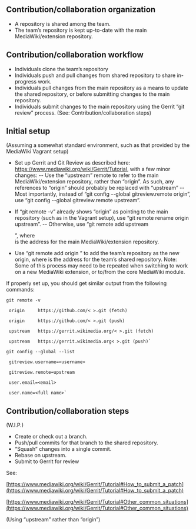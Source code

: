 ## Contribution/collaboration organization
- A repository is shared among the team.
- The team’s repository is kept up-to-date with the main MediaWiki/extension repository.

## Contribution/collaboration workflow
- Individuals clone the team’s repository
- Individuals push and pull changes from shared repository to share in-progress work.
- Individuals pull changes from the main repository as a means to update the shared repository, or before submitting changes to the main repository.
- Individuals submit changes to the main repository using the Gerrit “git review” process. (See: Contribution/collaboration steps)

## Initial setup 
(Assuming a somewhat standard environment, such as that provided by the MediaWiki Vagrant setup)
- Set up Gerrit and Git Review as described here: https://www.mediawiki.org/wiki/Gerrit/Tutorial, with a few minor changes:
-- Use the “upstream” remote to refer to the main MediaWiki/extension repository, rather than “origin”. As such, any references to “origin” should probably be replaced with “upstream”
-- Most importantly, instead of “git config --global gitreview.remote origin”, use “git config --global gitreview.remote upstream”.

- If “git remote -v” already shows “origin” as pointing to the main repository (such as in the Vagrant setup), use “git remote rename origin upstream”. 
-- Otherwise, use “git remote add upstream <main url>”, where <main url> is the address for the main MediaWiki/extension repository.

- Use “git remote add origin <team url>” to add the team’s repository as the new origin, where <team url> is the address for the team’s shared repository.
Note: Some of this process may need to be repeated when switching to work on a new MediaWiki extension, or to/from the core MediaWiki module.


If properly set up, you should get similar output from the following commands:

`git remote -v`

     origin     https://github.com/< >.git (fetch)

     origin     https://github.com/< >.git (push)

     upstream	https://gerrit.wikimedia.org/< >.git (fetch)

     upstream	https://gerrit.wikimedia.org< >.git (push)`


`git config --global --list`

     gitreview.username=<username>

     gitreview.remote=upstream

     user.email=<email>

     user.name=<full name>`


## Contribution/collaboration steps
(W.I.P.)
- Create or check out a branch.
- Push/pull commits for that branch to the shared repository.
- “Squash” changes into a single commit.
- Rebase on upstream.
- Submit to Gerrit for review

See:

[https://www.mediawiki.org/wiki/Gerrit/Tutorial#How_to_submit_a_patch](https://www.mediawiki.org/wiki/Gerrit/Tutorial#How_to_submit_a_patch)

[https://www.mediawiki.org/wiki/Gerrit/Tutorial#Other_common_situations](https://www.mediawiki.org/wiki/Gerrit/Tutorial#Other_common_situations)

(Using “upstream” rather than “origin”)


